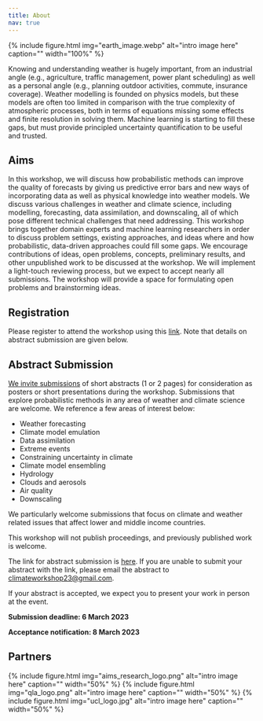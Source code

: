 ```yaml
---
title: About
nav: true
---
```


{% include figure.html img="earth_image.webp" alt="intro image here" caption="" width="100%" %}

Knowing and understanding weather is hugely important, from an industrial angle (e.g., agriculture, traffic management, power plant scheduling) as well as a personal angle (e.g., planning outdoor activities, commute, insurance coverage). Weather modelling is founded on physics models, but these models are often too limited in comparison with the true complexity of atmospheric processes, both in terms of equations missing some effects and finite resolution in solving them. Machine learning is starting to fill these gaps, but must provide principled uncertainty quantification to be useful and trusted. 

## **Aims**

In this workshop, we will discuss how probabilistic methods can improve the quality of forecasts by giving us predictive error bars and new ways of incorporating data as well as physical knowledge into weather models. We discuss various challenges in weather and climate science, including modelling, forecasting, data assimilation, and downscaling, all of which pose different technical challenges that need addressing. This workshop brings together domain experts and machine learning researchers in order to discuss problem settings, existing approaches, and ideas where and how probabilistic, data-driven approaches could fill some gaps. 
We encourage contributions of ideas, open problems, concepts, preliminary results, and other unpublished work to be discussed at the workshop. We will implement a light-touch reviewing process, but we expect to accept nearly all submissions. The workshop will provide a space for formulating open problems and brainstorming ideas. 

## **Registration**

Please register to attend the workshop using this [link](https://lu.ma/climate-workshop). Note that details on abstract submission are given below.

## **Abstract Submission**

[We invite submissions](https://docs.google.com/forms/d/e/1FAIpQLSf90Gdo0cs4STeCl1AhI4PziqLALS5ba1wz73x1j6SLyE-COA/viewform?usp=sf_link) of short abstracts (1 or 2 pages) for consideration as posters or short presentations during the workshop. Submissions that explore probabilistic methods in any area of weather and climate science are welcome. We reference a few areas of interest below:

*    Weather forecasting
*    Climate model emulation
*    Data assimilation
*    Extreme events
*    Constraining uncertainty in climate
*    Climate model ensembling
*    Hydrology
*    Clouds and aerosols
*    Air quality
*    Downscaling

We particularly welcome submissions that focus on climate and weather related issues that affect lower and middle income countries.

This workshop will not publish proceedings, and previously published work is welcome.

The link for abstract submission is [here](https://docs.google.com/forms/d/e/1FAIpQLSf90Gdo0cs4STeCl1AhI4PziqLALS5ba1wz73x1j6SLyE-COA/viewform?usp=sf_link). If you are unable to submit your abstract with the link, please email the abstract to climateworkshop23@gmail.com. 

If your abstract is accepted, we expect you to present your work in person at the event.

**Submission deadline: 6 March 2023**

**Acceptance notification: 8 March 2023**

## **Partners**

{% include figure.html img="aims_research_logo.png" alt="intro image here" caption="" width="50%" %}
{% include figure.html img="qla_logo.png" alt="intro image here" caption="" width="50%" %}
{% include figure.html img="ucl_logo.jpg" alt="intro image here" caption="" width="50%" %}

